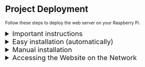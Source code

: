 # Project Deployment

Follow these steps to deploy the web server on your Raspberry Pi.


<details>
<summary style="font-size: 22px;">Important instructions</summary>

1. Enter all the commands in the terminal.

2. Sometimes you may need to use sudo for running some commands.

3. Make sure 7784 port is free and no other container or service is running on it

4. Have docker installed on your machine.

   <details>
   <summary>Docker Installation for Raspberry Pi</summary>

   1. Install Docker:
      ```
      curl -sSL https://get.docker.com | sh
      sudo usermod -aG docker $USER
      docker --version
      ```

   2. Install Docker Compose:
      ```
      sudo curl -L "https://github.com/docker/compose/releases/download/v2.12.2/docker-compose-$(uname -s)-$(uname -m)" -o /usr/local/bin/docker-compose
      sudo mv /usr/local/bin/docker-compose /usr/bin/docker-compose
      sudo chmod +x /usr/bin/docker-compose
      docker-compose --version
      ```

   For other platforms, refer to the official Docker documentation: [Install Docker](https://www.docker.com/products/docker-desktop/).

   </details>
</details>



<details>
<summary style="font-size: 22px;">Easy installation (automatically)</summary>&nbsp;

   Description:- In this method, no code is required on the server, it downloads the pre built image from Dockerhub. We just just download the docker-compose file which fetches the certi tester software images from Dockerhub and then we spin up the container.

   ```
   mkdir certi_tester
   cd certi_tester
   ```

   ```
   curl -O https://raw.githubusercontent.com/nuttysunday/certi-tester-deployment/main/easy-installation/docker-compose.yml
   ```

   ```
   docker-compose up
   ```

   Enter this into browser:-
   ```
   http://127.0.0.1:7784/
   ```

   To update the image from Docker Hub and restart the container:
   ```
   docker-compose pull
   ```

   Recreate the containers with the latest images
   ```
   docker-compose up -d --force-recreate
   ```

</details>


<details>
<summary style="font-size: 22px;">Manual installation</summary>&nbsp;

Description:- In this method, we download the code from github, and the build our images locally.

#### 1. Clone the Repository

Clone the repository to your desired location using the following command:

```
git clone https://github.com/nuttysunday/certitestor-deployment.git
```

```
cd certitestor-deployment
```

#### 2. Start the Containers

Builds the image from scratch and runs the container in detached mode:
```
sudo docker-compose up --build -d
```

#### 3. Access the Application on Raspberry Pi

Open your browser and navigate to:
[http://127.0.0.1:7784](http://127.0.0.1:7784)


#### 4. Updating the local images.

Take the container down and build it again
```
sudo docker-compose down
```

```
sudo docker-compose up --build -d
```
</details>

<details>
<summary style="font-size: 22px;">Accessing the Website on the Network</summary>
&nbsp;

To access the website from other devices on your network:

1. Open port 7784 on the host machine. On Raspberry Pi, this can be done using:
   ```
   sudo firewall-config
   ```
   For more details, refer to: [How to Open a Raspberry Pi Linux Port](https://raspberrypi.stackexchange.com/questions/69123/how-to-open-a-raspberry-pi-linux-port).

2. Ensure you are on the same network and your Raspberry Pi has a static IP address. 

3. Access the application using:
   ```http://<IP_ADDRESS>:7784```

Replace `<IP_ADDRESS>` with the static IP address of your Raspberry Pi.
</details>